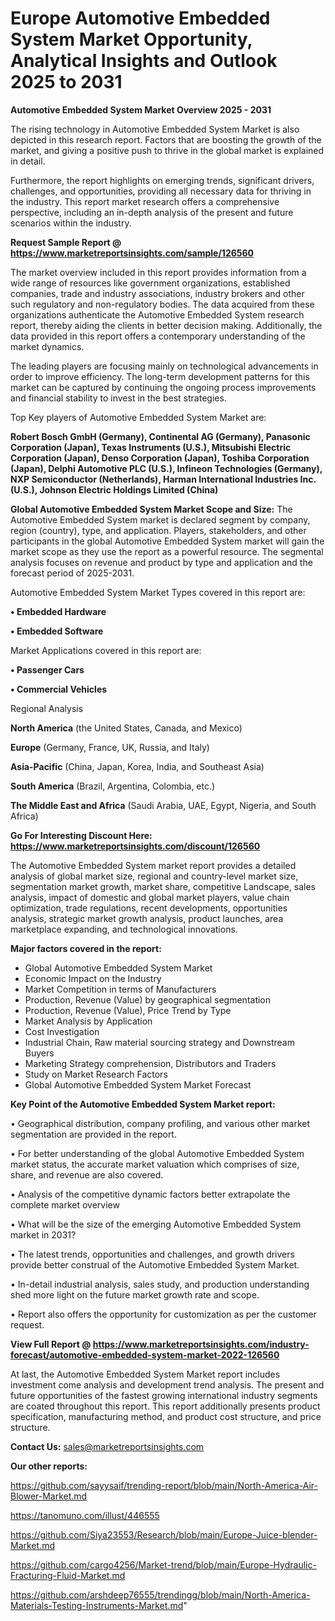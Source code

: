 # Europe Automotive Embedded System Market Opportunity, Analytical Insights and Outlook 2025 to 2031

<Strong> Automotive Embedded System Market Overview 2025 - 2031</strong>

The rising technology in Automotive Embedded System Market is also depicted in this research report. Factors that are boosting the growth of the market, and giving a positive push to thrive in the global market is explained in detail.

Furthermore, the report highlights on emerging trends, significant drivers, challenges, and opportunities, providing all necessary data for thriving in the industry. This report market research offers a comprehensive perspective, including an in-depth analysis of the present and future scenarios within the industry.

<strong>Request Sample Report @ <a href=https://www.marketreportsinsights.com/sample/126560>https://www.marketreportsinsights.com/sample/126560</a></strong>

The market overview included in this report provides information from a wide range of resources like government organizations, established companies, trade and industry associations, industry brokers and other such regulatory and non-regulatory bodies. The data acquired from these organizations authenticate the Automotive Embedded System research report, thereby aiding the clients in better decision making. Additionally, the data provided in this report offers a contemporary understanding of the market dynamics.

The leading players are focusing mainly on technological advancements in order to improve efficiency. The long-term development patterns for this market can be captured by continuing the ongoing process improvements and financial stability to invest in the best strategies.

Top Key players of Automotive Embedded System Market are:

<strong>Robert Bosch GmbH (Germany), Continental AG (Germany), Panasonic Corporation (Japan), Texas Instruments (U.S.), Mitsubishi Electric Corporation (Japan), Denso Corporation (Japan), Toshiba Corporation (Japan), Delphi Automotive PLC (U.S.), Infineon Technologies (Germany), NXP Semiconductor (Netherlands), Harman International Industries Inc. (U.S.), Johnson Electric Holdings Limited (China)</strong>

<strong><b>Global Automotive Embedded System Market Scope and Size:</b></strong>
The Automotive Embedded System market is declared segment by company, region (country), type, and application. Players, stakeholders, and other participants in the global Automotive Embedded System market will gain the market scope as they use the report as a powerful resource. The segmental analysis focuses on revenue and product by type and application and the forecast period of 2025-2031.

Automotive Embedded System Market Types covered in this report are:

<strong>• Embedded Hardware

• Embedded Software</strong>

Market Applications covered in this report are:

<strong>• Passenger Cars

• Commercial Vehicles</strong> 

Regional Analysis

<strong>North America</strong> (the United States, Canada, and Mexico)

<strong>Europe</strong> (Germany, France, UK, Russia, and Italy)

<strong>Asia-Pacific</strong> (China, Japan, Korea, India, and Southeast Asia)

<strong>South America</strong> (Brazil, Argentina, Colombia, etc.)

<strong>The Middle East and Africa</strong> (Saudi Arabia, UAE, Egypt, Nigeria, and South Africa)

<strong>Go For Interesting Discount Here: <a href=https://www.marketreportsinsights.com/discount/126560>https://www.marketreportsinsights.com/discount/126560</a></strong>

The Automotive Embedded System market report provides a detailed analysis of global market size, regional and country-level market size, segmentation market growth, market share, competitive Landscape, sales analysis, impact of domestic and global market players, value chain optimization, trade regulations, recent developments, opportunities analysis, strategic market growth analysis, product launches, area marketplace expanding, and technological innovations.

<strong><b>Major factors covered in the report:</b></strong>
<ul>
  <li>Global Automotive Embedded System Market </li>
  <li>Economic Impact on the Industry</li>
  <li>Market Competition in terms of Manufacturers</li>
  <li>Production, Revenue (Value) by geographical segmentation</li>
  <li>Production, Revenue (Value), Price Trend by Type</li>
  <li>Market Analysis by Application</li>
  <li>Cost Investigation</li>
  <li>Industrial Chain, Raw material sourcing strategy and Downstream Buyers</li>
  <li>Marketing Strategy comprehension, Distributors and Traders</li>
  <li>Study on Market Research Factors</li>
  <li>Global Automotive Embedded System Market Forecast</li>
</ul>

<strong><b>Key Point of the Automotive Embedded System Market report:</b></strong>

• Geographical distribution, company profiling, and various other market segmentation are provided in the report.

• For better understanding of the global Automotive Embedded System market status, the accurate market valuation which comprises of size, share, and revenue are also covered.

• Analysis of the competitive dynamic factors better extrapolate the complete market overview

• What will be the size of the emerging Automotive Embedded System market in 2031?

• The latest trends, opportunities and challenges, and growth drivers provide better construal of the Automotive Embedded System Market.

• In-detail industrial analysis, sales study, and production understanding shed more light on the future market growth rate and scope.

• Report also offers the opportunity for customization as per the customer request.

<strong><b>View Full Report @ <a href=https://www.marketreportsinsights.com/industry-forecast/automotive-embedded-system-market-2022-126560>https://www.marketreportsinsights.com/industry-forecast/automotive-embedded-system-market-2022-126560</a></b></strong>


At last, the Automotive Embedded System Market report includes investment come analysis and development trend analysis. The present and future opportunities of the fastest growing international industry segments are coated throughout this report. This report additionally presents product specification, manufacturing method, and product cost structure, and price structure.

<strong>Contact Us:</strong>
sales@marketreportsinsights.com

<strong>Our other reports:</strong>

<a href=https://github.com/sayysaif/trending-report/blob/main/North-America-Air-Blower-Market.md>https://github.com/sayysaif/trending-report/blob/main/North-America-Air-Blower-Market.md</a>

<a href=https://tanomuno.com/illust/446555>https://tanomuno.com/illust/446555</a>

<a href=https://github.com/Siya23553/Research/blob/main/Europe-Juice-blender-Market.md>https://github.com/Siya23553/Research/blob/main/Europe-Juice-blender-Market.md</a>

<a href=https://github.com/cargo4256/Market-trend/blob/main/Europe-Hydraulic-Fracturing-Fluid-Market.md>https://github.com/cargo4256/Market-trend/blob/main/Europe-Hydraulic-Fracturing-Fluid-Market.md</a>

<a href=https://github.com/arshdeep76555/trendingg/blob/main/North-America-Materials-Testing-Instruments-Market.md>https://github.com/arshdeep76555/trendingg/blob/main/North-America-Materials-Testing-Instruments-Market.md</a>"
